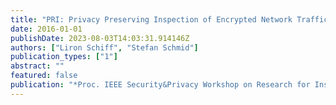 ```yaml
---
title: "PRI: Privacy Preserving Inspection of Encrypted Network Traffic"
date: 2016-01-01
publishDate: 2023-08-03T14:03:31.914146Z
authors: ["Liron Schiff", "Stefan Schmid"]
publication_types: ["1"]
abstract: ""
featured: false
publication: "*Proc. IEEE Security&Privacy Workshop on Research for Insider Threats (WRIT)*"
---
```


